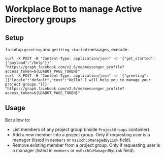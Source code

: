 # Workplace Bot to manage Active Directory groups

## Setup

To setup `greeting` and `gettting started` messages, execute:

    curl -X POST -H "Content-Type: application/json" -d '{"get_started":{"payload":"/help"}}' "https://graph.facebook.com/v2.6/me/messenger_profile?access_token=${LDABOT_PAGE_TOKEN}"
    curl -X POST -H "Content-Type: application/json" -d '{"greeting": [{"locale":"default","text":"Hello! I will help you to manage your project groups."}]}' "https://graph.facebook.com/v2.6/me/messenger_profile?access_token=${LDABOT_PAGE_TOKEN}"

## Usage

Bot allow to:

* List members of any project group (inside `ProjectGroups` container).
* Add a new member into a project group. Only if requesting user is a manager (listed in `members` or `msExchCoManagedByLink` field).
* Remove existing member from a project group. Only if requesting user is a manager (listed in `members` or `msExchCoManagedByLink` field).
